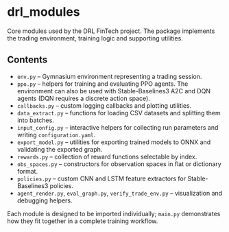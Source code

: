 # drl_modules

Core modules used by the DRL FinTech project. The package implements the trading environment, training logic and supporting utilities.

## Contents

- `env.py` – Gymnasium environment representing a trading session.
- `ppo.py` – helpers for training and evaluating PPO agents. The environment can also be used with Stable-Baselines3 A2C and DQN agents (DQN requires a discrete action space).
- `callbacks.py` – custom logging callbacks and plotting utilities.
- `data_extract.py` – functions for loading CSV datasets and splitting them into batches.
- `input_config.py` – interactive helpers for collecting run parameters and writing `configuration.yaml`.
- `export_model.py` – utilities for exporting trained models to ONNX and validating the exported graph.
- `rewards.py` – collection of reward functions selectable by index.
- `obs_spaces.py` – constructors for observation spaces in flat or dictionary format.
- `policies.py` – custom CNN and LSTM feature extractors for Stable-Baselines3 policies.
- `agent_render.py`, `eval_graph.py`, `verify_trade_env.py` – visualization and debugging helpers.

Each module is designed to be imported individually; `main.py` demonstrates how they fit together in a complete training workflow.
